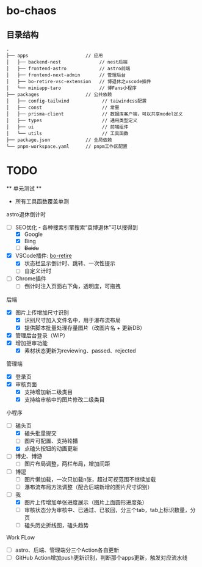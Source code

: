 # bo-chaos

## 目录结构

```text
.
├── apps                     // 应用
│   ├── backend-nest              // nest后端
│   ├── frontend-astro            // astro前端
│   ├── frontend-next-admin       // 管理后台
│   ├── bo-retire-vsc-extension   // 博退休之vscode插件
│   └── miniapp-taro              // 博Fans小程序
├── packages                 // 公共依赖
│   ├── config-tailwind            // taiwindcss配置
│   ├── const                      // 常量
│   ├── prisma-client              // 数据库客户端，可以共享model定义
│   ├── types                      // 通用类型定义
│   ├── ui                         // 前端组件
│   └── utils                      // 工具函数
├── package.json             // 全局依赖
└── pnpm-workspace.yaml      // pnpm工作区配置
```

# TODO

** 单元测试 **

- 所有工具函数覆盖单测

astro退休倒计时

- [ ] SEO优化 - 各种搜索引擎搜索“袁博退休”可以搜得到
  - [x] Google
  - [x] Bing
  - [ ] ~~Baidu~~
- [x] VSCode插件: [bo-retire](https://marketplace.visualstudio.com/items?itemName=zhangyiming.bo-retire)
  - [x] 状态栏显示倒计时、跳转、一次性提示
  - [ ] 自定义计时
- [ ] Chrome插件
  - [ ] 倒计时注入页面右下角，透明度，可拖拽

后端

- [x] 图片上传增加尺寸识别
  - [x] 识别尺寸加入文件名中，用于瀑布流布局
  - [x] 提供脚本批量处理存量图片（改图片名 + 更新DB）
- [x] 管理后台登录（WIP）
- [x] 增加拒审功能
  - [x] 素材状态更新为reviewing、passed、rejected

管理端

- [x] 登录页
- [x] 审核页面
  - [x] 支持增加新二级类目
  - [x] 支持给审核中的图片修改二级类目

小程序

- [ ] 磕头页
  - [x] 磕头批量提交
  - [ ] 图片可配置、支持轮播
  - [x] 点磕头按钮的动画更新
- [ ] 博史、博游
  - [ ] 图片布局调整，两栏布局，增加间距
- [ ] 博逗
  - [ ] 图片懒加载，一次只加载n张，超过可视范围不继续加载
  - [ ] 瀑布流布局方法调整（配合后端新增的图片尺寸识别）
- [ ] 我
  - [x] 图片上传增加单张进度展示（图片上面圆形进度条）
  - [ ] 审核状态分为审核中、已通过、已驳回，分三个tab，tab上标识数量，分页
  - [ ] 磕头历史折线图，磕头趋势

Work FLow

- [ ] astro、后端、管理端分三个Action各自更新
- [ ] GitHub Action增加push更新识别，判断那个apps更新，触发对应流水线
